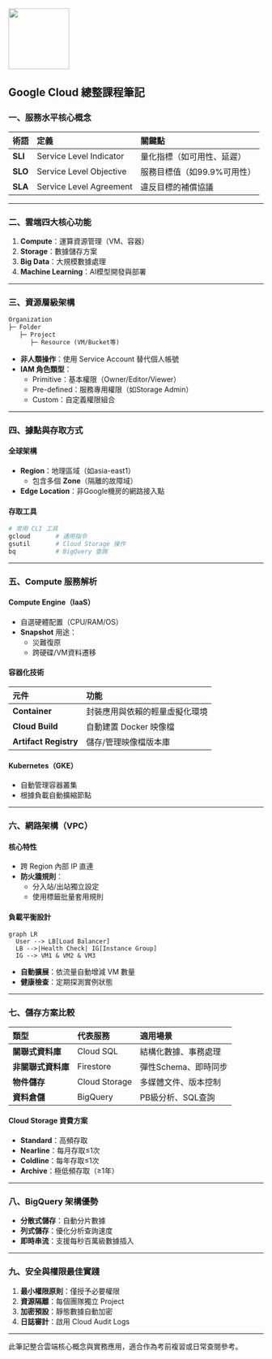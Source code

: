 <img src="https://r2cdn.perplexity.ai/pplx-full-logo-primary-dark%402x.png" class="logo" width="120"/>

## Google Cloud 總整課程筆記

### **一、服務水平核心概念**

| 術語 | 定義 | 關鍵點 |
| :-- | :-- | :-- |
| **SLI** | Service Level Indicator | 量化指標（如可用性、延遲） |
| **SLO** | Service Level Objective | 服務目標值（如99.9%可用性） |
| **SLA** | Service Level Agreement | 違反目標的補償協議 |


---

### **二、雲端四大核心功能**

1. **Compute**：運算資源管理（VM、容器）
2. **Storage**：數據儲存方案
3. **Big Data**：大規模數據處理
4. **Machine Learning**：AI模型開發與部署

---

### **三、資源層級架構**

```markdown
Organization
├─ Folder
   ├─ Project
      ├─ Resource (VM/Bucket等)
```

- **非人類操作**：使用 Service Account 替代個人帳號
- **IAM 角色類型**：
    - Primitive：基本權限（Owner/Editor/Viewer）
    - Pre-defined：服務專用權限（如Storage Admin）
    - Custom：自定義權限組合

---

### **四、據點與存取方式**

#### **全球架構**

- **Region**：地理區域（如asia-east1）
    - 包含多個 **Zone**（隔離的故障域）
- **Edge Location**：非Google機房的網路接入點


#### **存取工具**

```bash
# 常用 CLI 工具
gcloud       # 通用指令
gsutil       # Cloud Storage 操作
bq           # BigQuery 查詢
```


---

### **五、Compute 服務解析**

#### **Compute Engine（IaaS）**

- 自選硬體配置（CPU/RAM/OS）
- **Snapshot** 用途：
    - 災難復原
    - 跨硬碟/VM資料遷移


#### **容器化技術**

| 元件 | 功能 |
| :-- | :-- |
| **Container** | 封裝應用與依賴的輕量虛擬化環境 |
| **Cloud Build** | 自動建置 Docker 映像檔 |
| **Artifact Registry** | 儲存/管理映像檔版本庫 |

#### **Kubernetes（GKE）**

- 自動管理容器叢集
- 根據負載自動擴縮節點

---

### **六、網路架構（VPC）**

#### **核心特性**

- 跨 Region 內部 IP 直連
- **防火牆規則**：
    - 分入站/出站獨立設定
    - 使用標籤批量套用規則


#### **負載平衡設計**

```mermaid
graph LR
  User --> LB[Load Balancer]
  LB -->|Health Check| IG[Instance Group]
  IG --> VM1 & VM2 & VM3
```

- **自動擴展**：依流量自動增減 VM 數量
- **健康檢查**：定期探測實例狀態

---

### **七、儲存方案比較**

| 類型 | 代表服務 | 適用場景 |
| :-- | :-- | :-- |
| **關聯式資料庫** | Cloud SQL | 結構化數據、事務處理 |
| **非關聯式資料庫** | Firestore | 彈性Schema、即時同步 |
| **物件儲存** | Cloud Storage | 多媒體文件、版本控制 |
| **資料倉儲** | BigQuery | PB級分析、SQL查詢 |

#### **Cloud Storage 資費方案**

- **Standard**：高頻存取
- **Nearline**：每月存取≤1次
- **Coldline**：每年存取≤1次
- **Archive**：極低頻存取（≥1年）

---

### **八、BigQuery 架構優勢**

- **分散式儲存**：自動分片數據
- **列式儲存**：優化分析查詢速度
- **即時串流**：支援每秒百萬級數據插入

---

### **九、安全與權限最佳實踐**

1. **最小權限原則**：僅授予必要權限
2. **資源隔離**：每個團隊獨立 Project
3. **加密預設**：靜態數據自動加密
4. **日誌審計**：啟用 Cloud Audit Logs

---

此筆記整合雲端核心概念與實務應用，適合作為考前複習或日常查閱參考。

